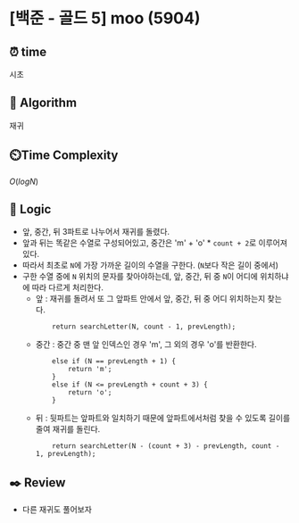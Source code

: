 # [백준 - 골드 5] moo (5904)
 
## ⏰  **time**

시초

## :pushpin: **Algorithm**

재귀

## ⏲️**Time Complexity**

$O(logN)$

## :round_pushpin: **Logic**

- 앞, 중간, 뒤 3파트로 나누어서 재귀를 돌렸다.
- 앞과 뒤는 똑같은 수열로 구성되어있고, 중간은 'm' + 'o' * `count + 2`로 이루어져있다.
- 따라서 최초로 `N`에 가장 가까운 길이의 수열을 구한다. (`N`보다 작은 길이 중에서)
- 구한 수열 중에 `N` 위치의 문자를 찾아야하는데, 앞, 중간, 뒤 중 `N`이 어디에 위치하냐에 따라 다르게 처리한다.
    - 앞 : 재귀를 돌려서 또 그 앞파트 안에서 앞, 중간, 뒤 중 어디 위치하는지 찾는다.
        ```
            return searchLetter(N, count - 1, prevLength);
        ```
    - 중간 : 중간 중 맨 앞 인덱스인 경우 'm', 그 외의 경우 'o'를 반환한다.
        ```
            else if (N == prevLength + 1) {
                return 'm';
            }
            else if (N <= prevLength + count + 3) {
                return 'o';
            }
        ```
    - 뒤 : 뒷파트는 앞파트와 일치하기 때문에 앞파트에서처럼 찾을 수 있도록 길이를 줄여 재귀를 돌린다.
        ```
            return searchLetter(N - (count + 3) - prevLength, count - 1, prevLength);
        ```

## :black_nib: **Review**
- 다른 재귀도 풀어보자